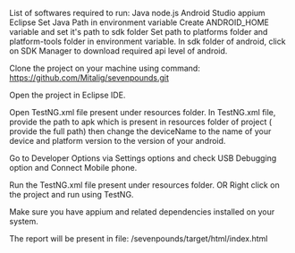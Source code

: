 List of softwares required to run:
Java 
node.js
Android Studio
appium
Eclipse
Set Java Path in environment variable
Create ANDROID_HOME variable and set it's path to sdk folder
Set path to platforms folder and platform-tools folder in environment variable.
In sdk folder of android, click on SDK Manager to download required api level of android.


Clone the project on your machine using command: https://github.com/Mitalig/sevenpounds.git

Open the project in Eclipse IDE.

Open TestNG.xml file present under resources folder.
In TestNG.xml file, provide the path to apk which is present in resources folder of project ( provide the  full path) then change the deviceName to the name of your device and platform version to the version of your android.

Go to Developer Options via Settings options and check USB Debugging option and Connect Mobile phone.

Run the TestNG.xml file present under resources folder. OR Right click on the project and run using TestNG.

Make sure you have appium and related dependencies installed on your system.

The report will be present in file: /sevenpounds/target/html/index.html
